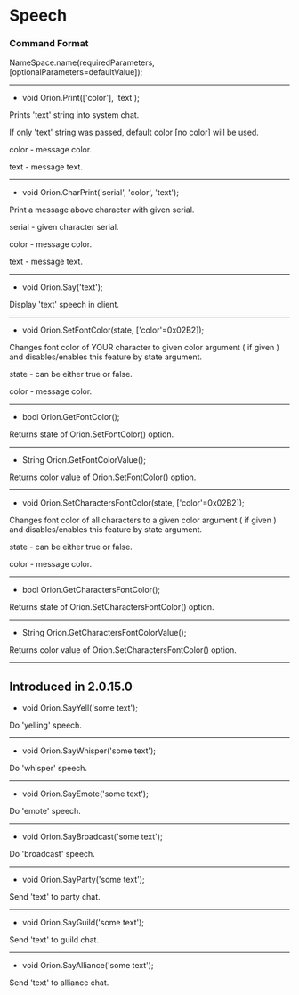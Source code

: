 # Speech

### Command Format

NameSpace.name(requiredParameters, [optionalParameters=defaultValue]);

***

- void Orion.Print(['color'], 'text');

Prints 'text' string into system chat.

If only 'text' string was passed, default color [no color] will be used.

color - message color.

text - message text.

***

- void Orion.CharPrint('serial', 'color', 'text');

Print a message above character with given serial.

serial - given character serial.

color - message color.

text - message text.

***

- void Orion.Say('text');

Display 'text' speech in client.

***

- void Orion.SetFontColor(state, ['color'=0x02B2]);

Changes font color of YOUR character to given color argument ( if given ) and disables/enables this feature by state argument.

state - can be either true or false.

color - message color.

***

- bool Orion.GetFontColor();

Returns state of Orion.SetFontColor() option.

***

- String Orion.GetFontColorValue();

Returns color value of Orion.SetFontColor() option.

***

- void Orion.SetCharactersFontColor(state, ['color'=0x02B2]);

Changes font color of all characters to a given color argument ( if given ) and disables/enables this feature by state argument.

state - can be either true or false.

color - message color.

***

- bool Orion.GetCharactersFontColor();

Returns state of Orion.SetCharactersFontColor() option.

***

- String Orion.GetCharactersFontColorValue();

Returns color value of Orion.SetCharactersFontColor() option.

***

## Introduced in 2.0.15.0

- void Orion.SayYell('some text');

Do 'yelling' speech.

***

- void Orion.SayWhisper('some text');

Do 'whisper' speech.

***

- void Orion.SayEmote('some text');

Do 'emote' speech.

***

- void Orion.SayBroadcast('some text');

Do 'broadcast' speech.

***

- void Orion.SayParty('some text');

Send 'text' to party chat.

***

- void Orion.SayGuild('some text');

Send 'text' to guild chat.

***

- void Orion.SayAlliance('some text');

Send 'text' to alliance chat.
